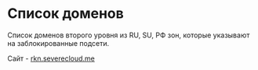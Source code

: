 # Список доменов

Cписок доменов второго уровня из RU, SU, РФ зон, которые указывают на заблокированные подсети.

Сайт - [rkn.severecloud.me](https://rkn.severecloud.me)
